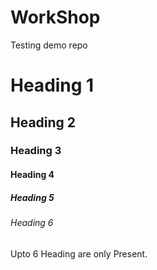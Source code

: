 # WorkShop
Testing demo repo
# Heading 1
## Heading 2
### Heading 3
#### Heading 4
##### Heading 5
###### Heading 6
Upto 6 Heading are only Present.
